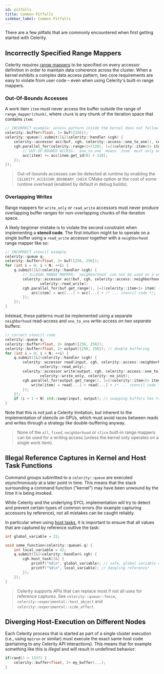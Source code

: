 ```yaml
---
id: pitfalls
title: Common Pitfalls
sidebar_label: Common Pitfalls
---
```


There are a few pitfalls that are commonly encountered when first getting
started with Celerity.

## Incorrectly Specified Range Mappers

Celerity requires [range mappers](range-mappers.md) to be specified on every accessor definition
in order to maintain data coherence across the cluster. When a kernel exhibits a complex data
access pattern, two core requirements are easy to violate from user code – even when using
Celerity's built-in range mappers.

### Out-Of-Bounds Accesses

A work item `item` must never access the buffer outside the range of `range_mapper(chunk)`,
where `chunk` is any chunk of the iteration space that contains `item`:

```cpp
// INCORRECT example: access pattern inside the kernel does not follow the range mapper
celerity::buffer<float, 1> buf({256});
celerity::queue().submit([&](celerity::handler &cgh) {
    celerity::accessor acc(buf, cgh, celerity::access::one_to_one(), celerity::read_write);
    cgh.parallel_for(celerity::range<1>(128), [=](celerity::item<1> item) {
        // OUT-OF-BOUNDS ACCESS: `one_to_one` means `item` must only access `acc[item]`
        acc[item] += acc[item.get_id(0) + 128];
    });
});
```

> Out-of-bounds accesses can be detected at runtime by enabling the
> `CELERITY_ACCESSOR_BOUNDARY_CHECK` CMake option at the cost of some runtime
> overhead (enabled by default in debug builds).

### Overlapping Writes

Range mappers for `write_only` or `read_write` accessors must never produce overlapping buffer
ranges for non-overlapping chunks of the iteration space.

A likely beginner mistake is to violate the second constraint when implementing a **stencil code**.
The first intuition might be to operate on a single buffer using a `read_write` accessor together
with a `neighborhood` range mapper like so:
```cpp
// INCORRECT stencil example
celerity::queue q;
celerity::buffer<float, 2> buf({256, 256});
for (int i = 0; i < N; ++i) {
    q.submit([&](celerity::handler &cgh) {
        // ILLEGAL RANGE MAPPER: `neighborhood` can not be used on a writing access
        celerity::accessor acc(buf, cgh, celerity::access::neighborhood({1, 1}),
                celerity::read_write);
        cgh.parallel_for(buf.get_range(), [=](celerity::item<1> item) {
            acc[item] = acc[...] + acc[...] + /* ... stencil code */;
        });
    });
}
```
Intstead, these patterns must be implemented using a separate `neighborhood` read-access and
`one_to_one` write-access *on two separate* buffers:

```cpp
// correct stencil code
celerity::queue q;
celerity::buffer<float, 2> input({256, 256});
celerity::buffer<float, 2> output({256, 256}); // double buffering
for (int i = 0; i < N; ++i) {
    q.submit([&](celerity::handler &cgh) {
        celerity::accessor read(input, cgh, celerity::access::neighborhood({1, 1}),
                celerity::read_only);
        celerity::accessor write(output, cgh, celerity::access::one_to_one(),
                celerity::write_only, celerity::no_init);
        cgh.parallel_for(output.get_range(), [=](celerity::item<2> item) {
            write[item] = read[...] + read[...] + /* ... stencil code */;
        });
    });
    if (i + 1 < N) std::swap(input, output); // swapping buffers has trivial cost!
}
```

Note that this is not just a Celerity limitation, but inherent to the implementation of stencils
on GPUs, which must avoid races between reads and writes through a strategy like double-buffering
anyway.

> None of the `all`, `fixed`, `neighborhood` or `slice` built-in range mappers
> can be used for a writing access (unless the kernel only operates on a single
> work item).

## Illegal Reference Captures in Kernel and Host Task Functions

Command groups submitted to a `celerity::queue` are executed
_asynchronously_ at a later point in time. This means that the stack
surrounding a command function ("kernel") may have been unwound by the time it
is being invoked.

While Celerity and the underlying SYCL implementation will try to detect and
prevent certain types of common errors (for example capturing accessors by
reference), not all mistakes can be caught reliably.

In particular when using [host tasks](host-tasks.md), it is important to ensure
that all values that are captured by reference outlive the task:

```cpp
int global_variable = 22;

void some_function(celerity::queue& q) {
    int local_variable = 42;
    q.submit([&](celerity::handler& cgh) {
        cgh.host_task([&] {
            printf("%d\n", global_variable); // safe, global variable outlives task
            printf("%d\n", local_variable); // dangling reference!
        });
    });
}
```

> Celerity supports APIs that can replace most if not all uses for reference captures.
> See `celerity::queue::fence`, `celerity::experimental::host_object` and
> `celerity::experimental::side_effect`.

## Diverging Host-Execution on Different Nodes

Each Celerity process that is started as part of a single cluster execution
(i.e., using `mpirun` or similar) _must_ execute the exact same host code (pertaining to any Celerity API interactions).
This means that for example something like this is _illegal_ and will result
in undefined behavior:

```cpp
if(rand() > 1337) {
    celerity::buffer<float, 2> my_buffer(...);
}
```
